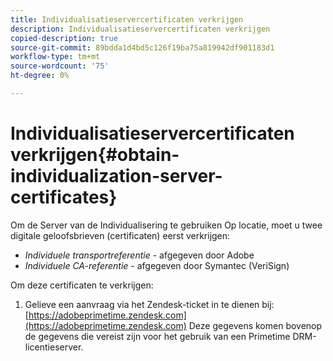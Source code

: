 ```yaml
---
title: Individualisatieservercertificaten verkrijgen
description: Individualisatieservercertificaten verkrijgen
copied-description: true
source-git-commit: 89bdda1d4bd5c126f19ba75a819942df901183d1
workflow-type: tm+mt
source-wordcount: '75'
ht-degree: 0%

---
```



# Individualisatieservercertificaten verkrijgen{#obtain-individualization-server-certificates}

Om de Server van de Individualisering te gebruiken Op locatie, moet u twee digitale geloofsbrieven (certificaten) eerst verkrijgen:

* *Individuele transportreferentie* - afgegeven door Adobe
* *Individuele CA-referentie* - afgegeven door Symantec (VeriSign)

Om deze certificaten te verkrijgen:

1. Gelieve een aanvraag via het Zendesk-ticket in te dienen bij: [https://adobeprimetime.zendesk.com](https://adobeprimetime.zendesk.com)
Deze gegevens komen bovenop de gegevens die vereist zijn voor het gebruik van een Primetime DRM-licentieserver.
